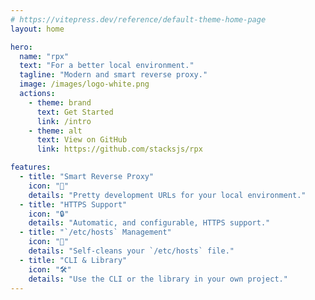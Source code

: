 ```yaml
---
# https://vitepress.dev/reference/default-theme-home-page
layout: home

hero:
  name: "rpx"
  text: "For a better local environment."
  tagline: "Modern and smart reverse proxy."
  image: /images/logo-white.png
  actions:
    - theme: brand
      text: Get Started
      link: /intro
    - theme: alt
      text: View on GitHub
      link: https://github.com/stacksjs/rpx

features:
  - title: "Smart Reverse Proxy"
    icon: "🔀"
    details: "Pretty development URLs for your local environment."
  - title: "HTTPS Support"
    icon: "🔒"
    details: "Automatic, and configurable, HTTPS support."
  - title: "`/etc/hosts` Management"
    icon: "📝"
    details: "Self-cleans your `/etc/hosts` file."
  - title: "CLI & Library"
    icon: "🛠"
    details: "Use the CLI or the library in your own project."
---
```


<Home />
